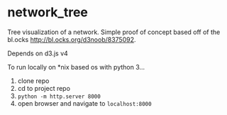 # network_tree
Tree visualization of a network.  Simple proof of concept based off of the bl.ocks http://bl.ocks.org/d3noob/8375092.

Depends on d3.js v4

To run locally on *nix based os with python 3...
1. clone repo
2. cd to project repo
3. `python -m http.server 8000`
4. open browser and navigate to `localhost:8000`


